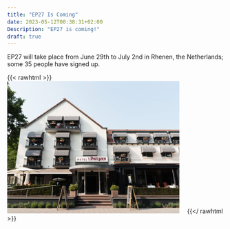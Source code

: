 ```yaml
---
title: "EP27 Is Coming"
date: 2023-05-12T00:38:31+02:00
Description: "EP27 is coming!"
draft: true
---
```

<!-- ![image](/images/hotel-paviljoen.jpg) -->
EP27 will take place from June 29th to July 2nd in Rhenen, the Netherlands; some 35 people have signed up.

{{< rawhtml >}}
        <img src="images/hotel-paviljoen.png" class="img-responsive pull-left gap-right" style="padding-right: 1em;" />
{{</ rawhtml >}}


